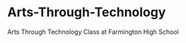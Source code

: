 Arts-Through-Technology
=======================

Arts Through Technology Class at Farmington High School
